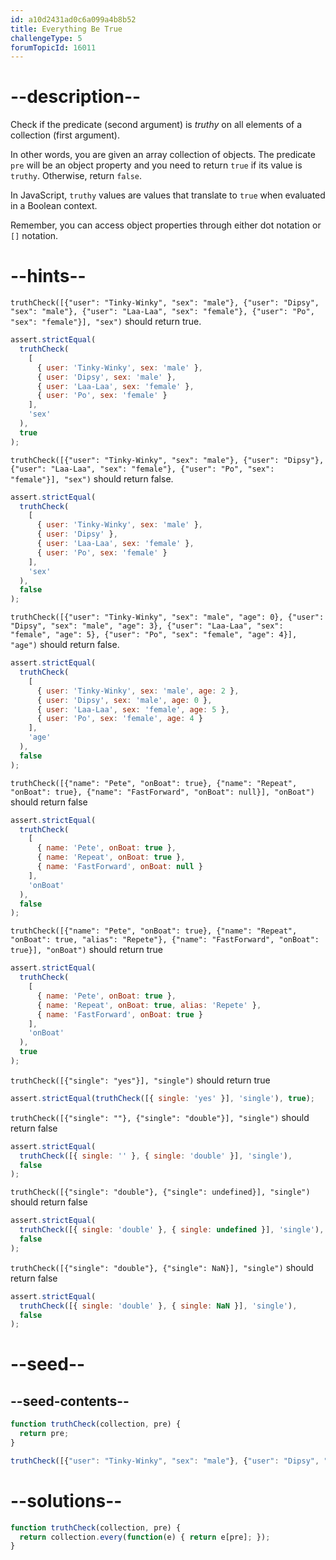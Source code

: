 ```yaml
---
id: a10d2431ad0c6a099a4b8b52
title: Everything Be True
challengeType: 5
forumTopicId: 16011
---
```


# --description--

Check if the predicate (second argument) is <dfn>truthy</dfn> on all elements of a collection (first argument).

In other words, you are given an array collection of objects. The predicate `pre` will be an object property and you need to return `true` if its value is `truthy`. Otherwise, return `false`.

In JavaScript, `truthy` values are values that translate to `true` when evaluated in a Boolean context.

Remember, you can access object properties through either dot notation or `[]` notation.

# --hints--

`truthCheck([{"user": "Tinky-Winky", "sex": "male"}, {"user": "Dipsy", "sex": "male"}, {"user": "Laa-Laa", "sex": "female"}, {"user": "Po", "sex": "female"}], "sex")` should return true.

```js
assert.strictEqual(
  truthCheck(
    [
      { user: 'Tinky-Winky', sex: 'male' },
      { user: 'Dipsy', sex: 'male' },
      { user: 'Laa-Laa', sex: 'female' },
      { user: 'Po', sex: 'female' }
    ],
    'sex'
  ),
  true
);
```

`truthCheck([{"user": "Tinky-Winky", "sex": "male"}, {"user": "Dipsy"}, {"user": "Laa-Laa", "sex": "female"}, {"user": "Po", "sex": "female"}], "sex")` should return false.

```js
assert.strictEqual(
  truthCheck(
    [
      { user: 'Tinky-Winky', sex: 'male' },
      { user: 'Dipsy' },
      { user: 'Laa-Laa', sex: 'female' },
      { user: 'Po', sex: 'female' }
    ],
    'sex'
  ),
  false
);
```

`truthCheck([{"user": "Tinky-Winky", "sex": "male", "age": 0}, {"user": "Dipsy", "sex": "male", "age": 3}, {"user": "Laa-Laa", "sex": "female", "age": 5}, {"user": "Po", "sex": "female", "age": 4}], "age")` should return false.

```js
assert.strictEqual(
  truthCheck(
    [
      { user: 'Tinky-Winky', sex: 'male', age: 2 },
      { user: 'Dipsy', sex: 'male', age: 0 },
      { user: 'Laa-Laa', sex: 'female', age: 5 },
      { user: 'Po', sex: 'female', age: 4 }
    ],
    'age'
  ),
  false
);
```

`truthCheck([{"name": "Pete", "onBoat": true}, {"name": "Repeat", "onBoat": true}, {"name": "FastForward", "onBoat": null}], "onBoat")` should return false

```js
assert.strictEqual(
  truthCheck(
    [
      { name: 'Pete', onBoat: true },
      { name: 'Repeat', onBoat: true },
      { name: 'FastForward', onBoat: null }
    ],
    'onBoat'
  ),
  false
);
```

`truthCheck([{"name": "Pete", "onBoat": true}, {"name": "Repeat", "onBoat": true, "alias": "Repete"}, {"name": "FastForward", "onBoat": true}], "onBoat")` should return true

```js
assert.strictEqual(
  truthCheck(
    [
      { name: 'Pete', onBoat: true },
      { name: 'Repeat', onBoat: true, alias: 'Repete' },
      { name: 'FastForward', onBoat: true }
    ],
    'onBoat'
  ),
  true
);
```

`truthCheck([{"single": "yes"}], "single")` should return true

```js
assert.strictEqual(truthCheck([{ single: 'yes' }], 'single'), true);
```

`truthCheck([{"single": ""}, {"single": "double"}], "single")` should return false

```js
assert.strictEqual(
  truthCheck([{ single: '' }, { single: 'double' }], 'single'),
  false
);
```

`truthCheck([{"single": "double"}, {"single": undefined}], "single")` should return false

```js
assert.strictEqual(
  truthCheck([{ single: 'double' }, { single: undefined }], 'single'),
  false
);
```

`truthCheck([{"single": "double"}, {"single": NaN}], "single")` should return false

```js
assert.strictEqual(
  truthCheck([{ single: 'double' }, { single: NaN }], 'single'),
  false
);
```

# --seed--

## --seed-contents--

```js
function truthCheck(collection, pre) {
  return pre;
}

truthCheck([{"user": "Tinky-Winky", "sex": "male"}, {"user": "Dipsy", "sex": "male"}, {"user": "Laa-Laa", "sex": "female"}, {"user": "Po", "sex": "female"}], "sex");
```

# --solutions--

```js
function truthCheck(collection, pre) {
  return collection.every(function(e) { return e[pre]; });
}
```
